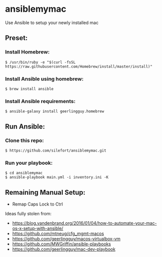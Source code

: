 # ansiblemymac

Use Ansible to setup your newly installed mac

## Preset:

### Install Homebrew:

	$ /usr/bin/ruby -e "$(curl -fsSL https://raw.githubusercontent.com/Homebrew/install/master/install)"	

### Install Ansible using homebrew:

	$ brew install ansible

### Install Ansible requirements:

	$ ansible-galaxy install geerlingguy.homebrew

## Run Ansible:

### Clone this repo:

	$ https://github.com/silefort/ansiblemymac.git 

### Run your playbook:

	$ cd ansiblemymac
	$ ansible-playbook main.yml -i inventory.ini -K 

## Remaining Manual Setup:

* Remap Caps Lock to Ctrl



Ideas fully stolen from:
* https://blog.vandenbrand.org/2016/01/04/how-to-automate-your-mac-os-x-setup-with-ansible/
* https://github.com/mtneug/cfg_mgmt-macos
* https://github.com/geerlingguy/macos-virtualbox-vm
* https://github.com/MWGriffin/ansible-playbooks
* https://github.com/geerlingguy/mac-dev-playbook

